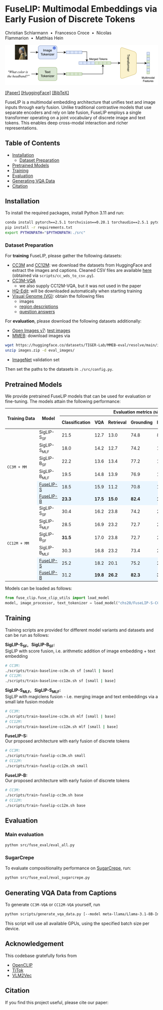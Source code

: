 # FuseLIP: Multimodal Embeddings via Early Fusion of Discrete Tokens
Christian Schlarmann&nbsp;&nbsp;•&nbsp;&nbsp;Francesco Croce&nbsp;&nbsp;•&nbsp;&nbsp;Nicolas Flammarion&nbsp;&nbsp;•&nbsp;&nbsp;Matthias Hein

![](assets/FuseLIP-arch.png)

[[Paper]](TODO) [[HuggingFace]](https://huggingface.co/collections/chs20/fuselip-683d47bf98a27154e14c830b) [[BibTeX]](#citation) 

FuseLIP is a multimodal embedding architecture that unifies text and image inputs through early fusion. Unlike traditional contrastive models that use separate encoders and rely on late fusion, FuseLIP employs a single transformer operating on a joint vocabulary of discrete image and text tokens. This enables deep cross-modal interaction and richer representations.



## Table of Contents
- [Installation](#installation)
  - [Dataset Preparation](#dataset-preparation)
- [Pretrained Models](#pretrained-models)
- [Training](#training)
- [Evaluation](#evaluation)
- [Generating VQA Data](#generating-vqa-data-from-captions)
- [Citation](#citation)

## Installation
To install the required packages, install Python 3.11 and run:
```bash
conda install pytorch==2.5.1 torchvision==0.20.1 torchaudio==2.5.1 pytorch-cuda=12.4 -c pytorch -c nvidia  # slightly different results when installing pytorch via pip
pip install -r requirements.txt
export PYTHONPATH="$PYTHONPATH:./src"
```

### Dataset Preparation
For **training** FuseLIP, please gather the following datasets:
- [CC3M](https://huggingface.co/datasets/pixparse/cc3m-wds) and [CC12M](https://huggingface.co/datasets/pixparse/cc12m-wds): we download the datasets from HuggingFace and extract the images and captions. Cleaned CSV files are available [here](https://drive.google.com/drive/folders/1J1z9Kwe4S5a6mWFkzjcqGemWtSwPTrEo?usp=sharing) (obtained via `scripts/cc_wds_to_csv.py`).
- [CC3M-VQA](https://drive.google.com/drive/folders/1J1z9Kwe4S5a6mWFkzjcqGemWtSwPTrEo?usp=sharing)
  - we also supply CC12M-VQA, but it was not used in the paper
- [HQ-Edit](https://huggingface.co/datasets/UCSC-VLAA/HQ-Edit): will be downloaded automatically when starting training
- [Visual Genome (VG)](https://homes.cs.washington.edu/~ranjay/visualgenome/api.html): obtain the following files
  - images
  - [region descriptions](https://homes.cs.washington.edu/~ranjay/visualgenome/data/dataset/region_descriptions.json.zip)
  - [question answers](https://homes.cs.washington.edu/~ranjay/visualgenome/data/dataset/question_answers.json.zip)

For **evaluation**, please download the following datasets additionally:
- [Open Images v7](https://storage.googleapis.com/openimages/web/download_v7.html): [test images](https://storage.googleapis.com/cvdf-datasets/oid/open-images-dataset-test.tsv)
- [MMEB](https://huggingface.co/datasets/TIGER-Lab/MMEB-eval): download images via
```bash
wget https://huggingface.co/datasets/TIGER-Lab/MMEB-eval/resolve/main/images.zip
unzip images.zip -d eval_images/
```
- [ImageNet](https://www.image-net.org/download.php) validation set


Then set the paths to the datasets in `./src/config.py`.

## Pretrained Models
We provide pretrained FuseLIP models that can be used for evaluation or fine-tuning. The models attain the following performance:

<table>
  <thead>
    <tr>
      <th rowspan="2">Training&nbsp;Data</th>
      <th rowspan="2">Model</th>
      <th colspan="9">Evaluation metrics <small>(higher = better)</small></th>
    </tr>
    <tr>
      <th>Classification</th>
      <th>VQA</th>
      <th>Retrieval</th>
      <th>Grounding</th>
      <th>ImageNet</th>
      <th>VG-Crop</th>
      <th>OI-Crop</th>
      <th>OI-Pos</th>
      <th>TGIT</th>
    </tr>
  </thead>

  <tbody>
    <!-- CC3M + MM block -->
    <tr>
      <td rowspan="6"><code>CC3M&nbsp;+&nbsp;MM</code></td>
      <td>SigLIP-S<sub>SF</sub></td>
      <td>21.5</td><td>12.7</td><td>13.0</td><td>74.8</td><td>8.8</td><td>52.0</td><td>55.2</td><td>45.4</td><td>57.3</td>
    </tr>
    <tr>
      <td>SigLIP-S<sub>MLF</sub></td>
      <td>18.0</td><td>14.2</td><td>12.7</td><td>74.2</td><td>10.2</td><td>53.0</td><td>66.2</td><td>46.9</td><td>67.2</td>
    </tr>
    <tr>
      <td>SigLIP-B<sub>SF</sub></td>
      <td>22.2</td><td>13.6</td><td>13.4</td><td>77.2</td><td>10.3</td><td>55.1</td><td>56.9</td><td>45.9</td><td>56.6</td>
    </tr>
    <tr>
      <td>SigLIP-B<sub>MLF</sub></td>
      <td>19.5</td><td>14.8</td><td>13.9</td><td>76.9</td><td>12.2</td><td>55.4</td><td><strong>68.4</strong></td><td>47.4</td><td>69.4</td>
    </tr>
    <tr style="background-color:#eaf6ff">
      <td><a href="https://huggingface.co/chs20/FuseLIP-S-CC3M-MM">FuseLIP-S</a></td>
      <td>18.5</td><td>15.9</td><td>11.2</td><td>70.8</td><td>13.5</td><td>49.6</td><td>59.8</td><td>53.9</td><td>79.0</td>
    </tr>
    <tr style="background-color:#eaf6ff">
      <td><a href="https://huggingface.co/chs20/FuseLIP-B-CC3M-MM">FuseLIP-B</a></td>
      <td><strong>23.3</strong></td><td><strong>17.5</strong></td><td><strong>15.0</strong></td><td><strong>82.4</strong></td>
      <td><strong>18.1</strong></td><td><strong>55.8</strong></td><td>68.1</td><td><strong>70.8</strong></td><td><strong>94.3</strong></td>
    </tr>
    <!-- CC12M + MM block -->
    <tr>
      <td rowspan="6"><code>CC12M&nbsp;+&nbsp;MM</code></td>
      <td>SigLIP-S<sub>SF</sub></td>
      <td>30.4</td><td>16.2</td><td>23.8</td><td>74.2</td><td>21.4</td><td>57.1</td><td>60.1</td><td>47.1</td><td>66.0</td>
    </tr>
    <tr>
      <td>SigLIP-S<sub>MLF</sub></td>
      <td>28.5</td><td>16.9</td><td>23.2</td><td>72.7</td><td>25.5</td><td>58.8</td><td>72.2</td><td>46.6</td><td>81.0</td>
    </tr>
    <tr>
      <td>SigLIP-B<sub>SF</sub></td>
      <td><strong>31.5</strong></td><td>17.0</td><td>23.8</td><td>72.7</td><td>25.4</td><td>58.0</td><td>63.2</td><td>47.3</td><td>67.1</td>
    </tr>
    <tr>
      <td>SigLIP-B<sub>MLF</sub></td>
      <td>30.3</td><td>16.8</td><td>23.2</td><td>73.4</td><td>28.8</td><td><strong>61.5</strong></td><td><strong>74.0</strong></td><td>48.9</td><td>78.1</td>
    </tr>
    <tr style="background-color:#eaf6ff">
      <td><a href="https://huggingface.co/chs20/FuseLIP-S-CC12M-MM">FuseLIP-S</a></td>
      <td>25.2</td><td>18.2</td><td>20.1</td><td>75.2</td><td>26.0</td><td>53.5</td><td>64.7</td><td>61.5</td><td>90.6</td>
    </tr>
    <tr style="background-color:#eaf6ff">
      <td><a href="https://huggingface.co/chs20/FuseLIP-B-CC12M-MM">FuseLIP-B</a></td>
      <td>31.2</td><td><strong>19.8</strong></td><td><strong>26.2</strong></td><td><strong>82.3</strong></td>
      <td><strong>32.7</strong></td><td><strong>61.5</strong></td><td>71.3</td><td><strong>68.9</strong></td><td><strong>94.2</strong></td>
    </tr>
  </tbody>
</table>

Models can be loaded as follows:
```python
from fuse_clip.fuse_clip_utils import load_model
model, image_processor, text_tokenizer = load_model("chs20/FuseLIP-S-CC3M-MM", device="cuda")
```
## Training

Training scripts are provided for different model variants and datasets and can be run as follows:

**SigLIP-S<sub>SF</sub>,  &nbsp; SigLIP-B<sub>SF</sub>:** <br>
SigLIP with score fusion, i.e. arithmetic addition of image embedding + text embedding

```bash
# CC3M:
./scripts/train-baseline-cc3m.sh sf [small | base]
# CC12M:
./scripts/train-baseline-cc12m.sh sf [small | base]
````

**SigLIP-S<sub>MLF</sub>,  &nbsp; SigLIP-S<sub>MLF</sub>:** <br>
SigLIP with magiclens fusion - i.e. merging image and text embeddings via a small late fusion module 
```bash
# CC3M:
./scripts/train-baseline-cc3m.sh mlf [small | base]
# CC12M:
./scripts/train-baseline-cc12m.sh mlf [small | base]
```

**FuseLIP-S:**<br>
Our proposed architecture with early fusion of discrete tokens
```bash
# CC3M:
./scripts/train-fuselip-cc3m.sh small
# CC12M:
./scripts/train-fuselip-cc12m.sh small
```

**FuseLIP-B:**<br>
Our proposed architecture with early fusion of discrete tokens
```bash
# CC3M:
./scripts/train-fuselip-cc3m.sh base
# CC12M:
./scripts/train-fuselip-cc12m.sh base
```



## Evaluation

### Main evaluation
```bash
python src/fuse_eval/eval_all.py
```

### SugarCrepe
To evaluate compositionality performance on [SugarCrepe](https://github.com/RAIVNLab/sugar-crepe), run:
```bash
python src/fuse_eval/eval_sugarcrepe.py
```


## Generating VQA Data from Captions
To generate `CC3M-VQA` or `CC12M-VQA` yourself, run
```bash
python scripts/generate_vqa_data.py [--model meta-llama/Llama-3.1-8B-Instruct] [--bs 128] [--cc12m]
```
This script will use all available GPUs, using the specified batch size per device.

## Acknowledgement
This codebase gratefully forks from 
- [OpenCLIP](https://github.com/mlfoundations/open_clip)
- [TiTok](https://github.com/bytedance/1d-tokenizer)
- [VLM2Vec](https://github.com/TIGER-AI-Lab/VLM2Vec)

## Citation
If you find this project useful, please cite our paper:
```bibtex
```